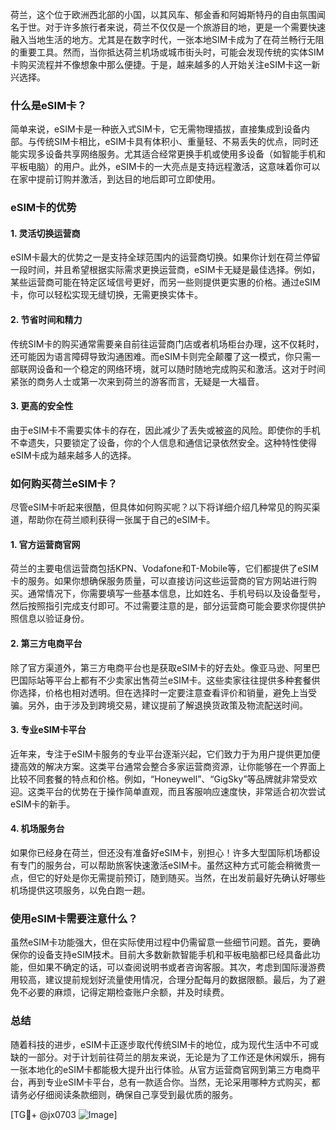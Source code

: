 荷兰，这个位于欧洲西北部的小国，以其风车、郁金香和阿姆斯特丹的自由氛围闻名于世。对于许多旅行者来说，荷兰不仅仅是一个旅游目的地，更是一个需要快速融入当地生活的地方。尤其是在数字时代，一张本地SIM卡成为了在荷兰畅行无阻的重要工具。然而，当你抵达荷兰机场或城市街头时，可能会发现传统的实体SIM卡购买流程并不像想象中那么便捷。于是，越来越多的人开始关注eSIM卡这一新兴选择。

### 什么是eSIM卡？

简单来说，eSIM卡是一种嵌入式SIM卡，它无需物理插拔，直接集成到设备内部。与传统SIM卡相比，eSIM卡具有体积小、重量轻、不易丢失的优点，同时还能实现多设备共享网络服务。尤其适合经常更换手机或使用多设备（如智能手机和平板电脑）的用户。此外，eSIM卡的一大亮点是支持远程激活，这意味着你可以在家中提前订购并激活，到达目的地后即可立即使用。

### eSIM卡的优势

#### 1. 灵活切换运营商
eSIM卡最大的优势之一是支持全球范围内的运营商切换。如果你计划在荷兰停留一段时间，并且希望根据实际需求更换运营商，eSIM卡无疑是最佳选择。例如，某些运营商可能在特定区域信号更好，而另一些则提供更实惠的价格。通过eSIM卡，你可以轻松实现无缝切换，无需更换实体卡。

#### 2. 节省时间和精力
传统SIM卡的购买通常需要亲自前往运营商门店或者机场柜台办理，这不仅耗时，还可能因为语言障碍导致沟通困难。而eSIM卡则完全颠覆了这一模式，你只需一部联网设备和一个稳定的网络环境，就可以随时随地完成购买和激活。这对于时间紧张的商务人士或第一次来到荷兰的游客而言，无疑是一大福音。

#### 3. 更高的安全性
由于eSIM卡不需要实体卡的存在，因此减少了丢失或被盗的风险。即使你的手机不幸遗失，只要锁定了设备，你的个人信息和通信记录依然安全。这种特性使得eSIM卡成为越来越多人的选择。

### 如何购买荷兰eSIM卡？

尽管eSIM卡听起来很酷，但具体如何购买呢？以下将详细介绍几种常见的购买渠道，帮助你在荷兰顺利获得一张属于自己的eSIM卡。

#### 1. 官方运营商官网
荷兰的主要电信运营商包括KPN、Vodafone和T-Mobile等，它们都提供了eSIM卡的服务。如果你想确保服务质量，可以直接访问这些运营商的官方网站进行购买。通常情况下，你需要填写一些基本信息，比如姓名、手机号码以及设备型号，然后按照指引完成支付即可。不过需要注意的是，部分运营商可能会要求你提供护照信息以验证身份。

#### 2. 第三方电商平台
除了官方渠道外，第三方电商平台也是获取eSIM卡的好去处。像亚马逊、阿里巴巴国际站等平台上都有不少卖家出售荷兰eSIM卡。这些卖家往往提供多种套餐供你选择，价格也相对透明。但在选择时一定要注意查看评价和销量，避免上当受骗。另外，由于涉及到跨境交易，建议提前了解退换货政策及物流配送时间。

#### 3. 专业eSIM卡平台
近年来，专注于eSIM卡服务的专业平台逐渐兴起，它们致力于为用户提供更加便捷高效的解决方案。这类平台通常会整合多家运营商资源，让你能够在一个界面上比较不同套餐的特点和价格。例如，“Honeywell”、“GigSky”等品牌就非常受欢迎。这类平台的优势在于操作简单直观，而且客服响应速度快，非常适合初次尝试eSIM卡的新手。

#### 4. 机场服务台
如果你已经身在荷兰，但还没有准备好eSIM卡，别担心！许多大型国际机场都设有专门的服务台，可以帮助旅客快速激活eSIM卡。虽然这种方式可能会稍微贵一点，但它的好处是你无需提前预订，随到随买。当然，在出发前最好先确认好哪些机场提供这项服务，以免白跑一趟。

### 使用eSIM卡需要注意什么？

虽然eSIM卡功能强大，但在实际使用过程中仍需留意一些细节问题。首先，要确保你的设备支持eSIM技术。目前大多数新款智能手机和平板电脑都已经具备此功能，但如果不确定的话，可以查阅说明书或者咨询客服。其次，考虑到国际漫游费用较高，建议提前规划好流量使用情况，合理分配每月的数据限额。最后，为了避免不必要的麻烦，记得定期检查账户余额，并及时续费。

### 总结

随着科技的进步，eSIM卡正逐步取代传统SIM卡的地位，成为现代生活中不可或缺的一部分。对于计划前往荷兰的朋友来说，无论是为了工作还是休闲娱乐，拥有一张本地化的eSIM卡都能极大提升出行体验。从官方运营商官网到第三方电商平台，再到专业eSIM卡平台，总有一款适合你。当然，无论采用哪种方式购买，都请务必仔细阅读条款细则，确保自己享受到最优质的服务。

[TG💪+ @jx0703 ![Image](https://github.com/user-attachments/assets/dbca1d08-cadb-493c-b0ec-ad6f7a83f270)]